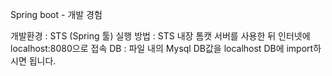 Spring boot - 개발 경험

개발환경 : STS (Spring 툴)
실행 방법 : STS 내장 톰캣 서버를 사용한 뒤 인터넷에 localhost:8080으로 접속
DB : 파일 내의 Mysql DB값을 localhost DB에 import하시면 됩니다.
